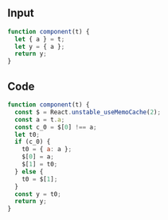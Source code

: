 
## Input

```javascript
function component(t) {
  let { a } = t;
  let y = { a };
  return y;
}

```

## Code

```javascript
function component(t) {
  const $ = React.unstable_useMemoCache(2);
  const a = t.a;
  const c_0 = $[0] !== a;
  let t0;
  if (c_0) {
    t0 = { a: a };
    $[0] = a;
    $[1] = t0;
  } else {
    t0 = $[1];
  }
  const y = t0;
  return y;
}

```
      
